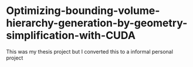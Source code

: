 # Optimizing-bounding-volume-hierarchy-generation-by-geometry-simplification-with-CUDA
This was my thesis project but I converted this to a informal personal project
